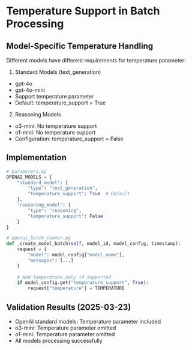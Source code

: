 # Temperature Support in Batch Processing

## Model-Specific Temperature Handling

Different models have different requirements for temperature parameter:

1. Standard Models (text_generation)
- gpt-4o
- gpt-4o-mini
- Support temperature parameter
- Default: temperature_support = True

2. Reasoning Models
- o3-mini: No temperature support
- o1-mini: No temperature support
- Configuration: temperature_support = False

## Implementation

```python
# parameters.py
OPENAI_MODELS = {
    "standard_model": {
        "type": "text_generation",
        "temperature_support": True  # Default
    },
    "reasoning_model": {
        "type": "reasoning",
        "temperature_support": False
    }
}

# openai_batch_runner.py
def _create_model_batch(self, model_id, model_config, timestamp):
    request = {
        "model": model_config["model_name"],
        "messages": [...]
    }
    
    # Add temperature only if supported
    if model_config.get("temperature_support", True):
        request["temperature"] = TEMPERATURE
```

## Validation Results (2025-03-23)
- OpenAI standard models: Temperature parameter included
- o3-mini: Temperature parameter omitted
- o1-mini: Temperature parameter omitted
- All models processing successfully
